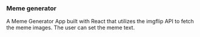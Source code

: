 ### Meme generator
A Meme Generator App built with React that utilizes the imgflip
API to fetch the meme images. The user can set the meme text.
